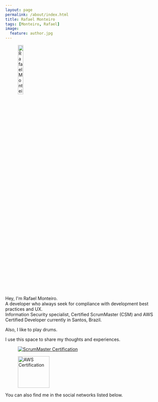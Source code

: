 ```yaml
---
layout: page
permalink: /about/index.html
title: Rafael Monteiro
tags: [Monteiro, Rafael]
image:
  feature: author.jpg
---
```

<figure>
  <img src="{{ site.url }}/images/author.jpg" alt="Rafael Monteiro" width="20%">
</figure>  

Hey, I'm Rafael Monteiro.  
A developer who always seek for compliance with development best practices and
UX.  
Information Security specialist, Certified ScrumMaster (CSM) and AWS Certified Developer currently in Santos, Brazil.  

Also, I like to play drums.

I use this space to share my thoughts and experiences.  

<figure>
<a href="https://www.scrumalliance.org/community/profile/rmonteiro14" target="_blank">
  <img src="{{ site.url }}/images/csm-logo.png" title="Certified ScrumMaster®" alt="ScrumMaster Certification">
</a>
</figure>  
<figure>
<a href="https://www.certmetrics.com/amazon/public/badge.aspx?i=2&t=c&d=2017-11-28&ci=AWS00358839" target="_blank">
  <img width="100" src="{{ site.url }}/images/aws-developer.png" title="AWS Certified Developer - Associate" alt="AWS Certification">
</a>
</figure>  

You can also find me in the social networks listed below.
